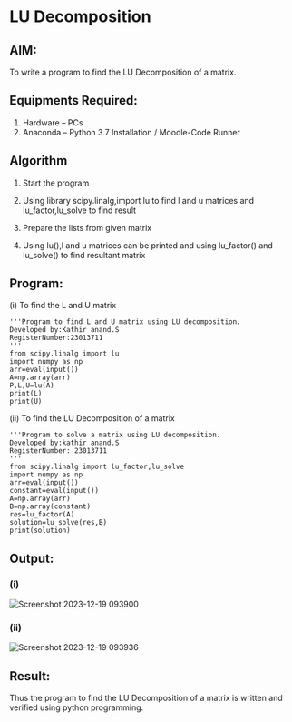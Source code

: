 # LU Decomposition 

## AIM:
To write a program to find the LU Decomposition of a matrix.

## Equipments Required:
1. Hardware – PCs
2. Anaconda – Python 3.7 Installation / Moodle-Code Runner

## Algorithm
1. Start the program  

2. Using library scipy.linalg,import lu to find l and u matrices and lu_factor,lu_solve to find result

3. Prepare the lists from given matrix

4. Using lu(),l and u matrices can be printed and using lu_factor() and lu_solve() to find resultant matrix

## Program:
(i) To find the L and U matrix
```
'''Program to find L and U matrix using LU decomposition.
Developed by:Kathir anand.S
RegisterNumber:23013711 
'''
from scipy.linalg import lu
import numpy as np
arr=eval(input())
A=np.array(arr)
P,L,U=lu(A)
print(L)
print(U)
```
(ii) To find the LU Decomposition of a matrix
```
'''Program to solve a matrix using LU decomposition.
Developed by:kathir anand.S
RegisterNumber: 23013711
'''
from scipy.linalg import lu_factor,lu_solve
import numpy as np
arr=eval(input())
constant=eval(input())
A=np.array(arr)
B=np.array(constant)
res=lu_factor(A)
solution=lu_solve(res,B)
print(solution)
```

## Output:
### (i)

![Screenshot 2023-12-19 093900](https://github.com/Skathiranand/LU-Decomposition/assets/147141136/083e9bc8-df74-44ce-99bf-a8b9a78c223d)

### (ii)

![Screenshot 2023-12-19 093936](https://github.com/Skathiranand/LU-Decomposition/assets/147141136/ef49ee18-7cdd-4422-a2ed-2db5ac7f74fd)


## Result:
Thus the program to find the LU Decomposition of a matrix is written and verified using python programming.

